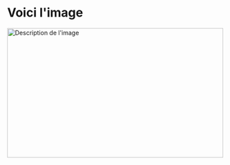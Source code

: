 
</head>
<body>
    <h1>Voici l'image</h1>
    <img src="https://jolstatic.fr/www/captures/1510/1/119021.jpg"alt="Description de l'image" width="500" height="300">
    </body>
    </html>
